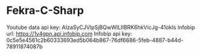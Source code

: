 # Fekra-C-Sharp
Youtube data api key: AIzaSyCJVIpSjBQwWILIIBRK6hkVicJg-41okIs
Infobip url: https://1v4gpn.api.infobip.com
Infobip api key: 0c5e5e4561c2b60333693ed5b064b867-76df6686-5feb-4887-b44d-78911874087b